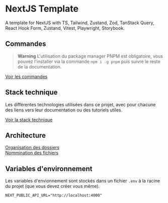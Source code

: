 # NextJS Template
A template for NextJS with TS, Tailwind, Zustand, Zod, TanStack Query, React Hook Form, Zustand, Vitest, Playwright, Storybook.

## Commandes
> **Warning**
> L'utilisation du package manager PNPM est obligatoire, vous pouvez l'installer via la commande `npm i -g pnpm` puis suivre le reste de la documentation.

[Voir les commandes](./docs/commands.md)

## Stack technique
Les différentes technologies utilisées dans ce projet, avec pour chacune des liens vers leur documentation ou des tutoriels utiles.

[Voir la stack technique](./docs/stack.md)

## Architecture
[Organisation des dossiers](./docs/folders.md)  
[Nommination des fichiers](./docs/file-name.md)

## Variables d'environnement
Les variables d'envionnement sont stockés dans un fichier `.env` à la racine du projet (que vous devez créer vous même).

```env
NEXT_PUBLIC_API_URL="http://localhost:4000"
```
